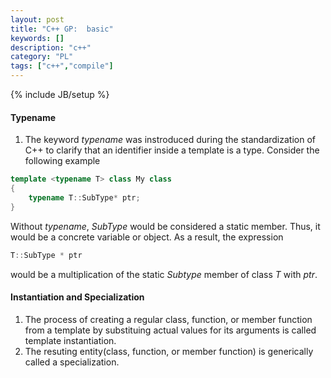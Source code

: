 ```yaml
---
layout: post
title: "C++ GP:  basic"
keywords: []
description: "c++"
category: "PL"
tags: ["c++","compile"]
---
```

{% include JB/setup %}

#### Typename
1. The keyword *typename* was instroduced during the standardization of C++ to
   clarify that an identifier inside a template is a type.
Consider the following example

```cpp
template <typename T> class My class
{
	typename T::SubType* ptr;
}
```

Without *typename*, *SubType* would be considered a static member. Thus, it
would be a concrete variable or object. As a result, the expression

```cpp
T::SubType * ptr
```

would be a multiplication of the static *Subtype* member of class *T* with
*ptr*.



#### Instantiation and Specialization
1. The process of creating a regular class, function, or member function from a
   template by substituing actual values for its arguments is called template
   instantiation.
2. The resuting entity(class, function, or member function) is generically
   called a specialization.




